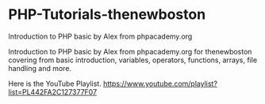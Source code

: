 # PHP-Tutorials-thenewboston
Introduction to PHP basic by Alex from phpacademy.org

Introduction to PHP basic by Alex from phpacademy.org for thenewboston covering from basic introduction, variables, operators, functions, arrays, file handling and more.



Here is the YouTube Playlist.
https://www.youtube.com/playlist?list=PL442FA2C127377F07
